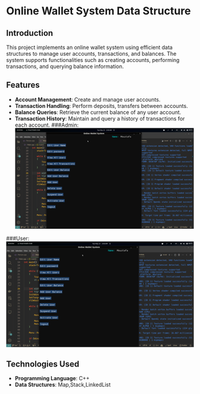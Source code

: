

# Online Wallet System Data Structure

## Introduction

This project implements an online wallet system using efficient data structures to manage user accounts, transactions, and balances. The system supports functionalities such as creating accounts, performing transactions, and querying balance information.

## Features

- **Account Management**: Create and manage user accounts.
- **Transaction Handling**: Perform deposits, transfers between accounts.
- **Balance Queries**: Retrieve the current balance of any user account.
- **Transaction History**: Maintain and query a history of transactions for each account.
  ###Admin:
![Online Wallet System](https://github.com/MoustafaMagdy10/Online-wallet-System/blob/main/imgs/Admin.png)

###User:
![Online Wallet System](https://github.com/MoustafaMagdy10/Online-wallet-System/blob/main/imgs/Admin.png)


## Technologies Used

- **Programming Language**: C++
- **Data Structures**: Map,Stack,LinkedList
